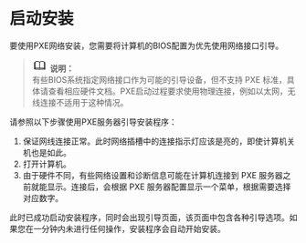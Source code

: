 # 启动安装<a name="ZH-CN_TOPIC_0183222764"></a>

要使用PXE网络安装，您需要将计算机的BIOS配置为优先使用网络接口引导。

>![](public_sys-resources/icon-note.gif) **说明：**   
>有些BIOS系统指定网络接口作为可能的引导设备，但不支持 PXE 标准，具体请查看相应硬件文档。PXE启动过程要求使用物理连接，例如以太网，无线连接不适用于这种情况。  

请参照以下步骤使用PXE服务器引导安装程序：

1.  保证网线连接正常。此时网络插槽中的连接指示灯应该是亮的，即使计算机关机也是如此。
2.  打开计算机。
3.  由于硬件不同，有些网络设置和诊断信息可能在计算机连接到 PXE 服务器之前就能显示。连接后，会根据 PXE 服务器配置显示一个菜单，根据需要选择对应数字。

此时已成功启动安装程序，同时会出现引导页面，该页面中包含各种引导选项。如果您在一分钟内未进行任何操作，安装程序会自动开始安装。

